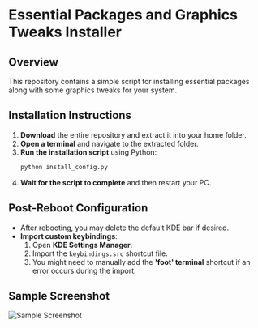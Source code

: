# Essential Packages and Graphics Tweaks Installer

## Overview
This repository contains a simple script for installing essential packages along with some graphics tweaks for your system.

## Installation Instructions
1. **Download** the entire repository and extract it into your home folder.
2. **Open a terminal** and navigate to the extracted folder.
3. **Run the installation script** using Python:
   ```bash
   python install_config.py
   ```
4. **Wait for the script to complete** and then restart your PC.

## Post-Reboot Configuration
- After rebooting, you may delete the default KDE bar if desired.
- **Import custom keybindings**:
  1. Open **KDE Settings Manager**.
  2. Import the `keybindings.src` shortcut file.
  3. You might need to manually add the **'foot' terminal** shortcut if an error occurs during the import.

## Sample Screenshot
![Sample Screenshot](obraz.png)

